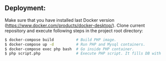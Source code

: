 ## Deployment:
Make sure that you have installed last Docker version (https://www.docker.com/products/docker-desktop/). Clone current repository and execute following steps in the project root directory:
```sh
$ docker-compose build          # Build PHP image.
$ docker-compose up -d          # Run PHP and Mysql containers.
$ docker-compose exec php bash  # Go inside PHP container.
$ php script.php                # Execute PHP script. It fills DB with data. Check docker-compose.yaml for DB creds.
```
